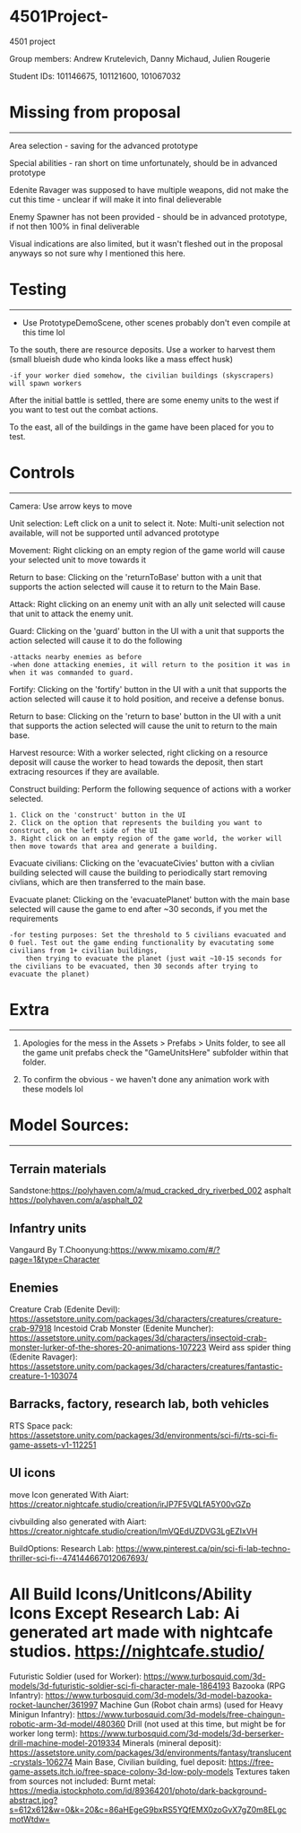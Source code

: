 # 4501Project-
 4501 project

 Group members: Andrew Krutelevich, Danny Michaud, Julien Rougerie

 Student IDs: 101146675, 101121600, 101067032

# Missing from proposal
-------------------------------------------

Area selection - saving for the advanced prototype

Special abilities - ran short on time unfortunately, should be in advanced prototype

Edenite Ravager was supposed to have multiple weapons, did not make the cut this time - unclear if will make it into final delieverable

Enemy Spawner has not been provided - should be in advanced prototype, if not then 100% in final deliverable

Visual indications are also limited, but it wasn't fleshed out in the proposal anyways so not sure why I mentioned this here.

# Testing
-------------------

- Use PrototypeDemoScene, other scenes probably don't even compile at this time lol

To the south, there are resource deposits. Use a worker to harvest them (small blueish dude who kinda looks like a mass effect husk)

    -if your worker died somehow, the civilian buildings (skyscrapers) will spawn workers

After the initial battle is settled, there are some enemy units to the west if you want to test out the combat actions.

To the east, all of the buildings in the game have been placed for you to test.

# Controls
-------------------

Camera: Use arrow keys to move

Unit selection: Left click on a unit to select it.
    Note: Multi-unit selection not available, will not be supported until advanced prototype

Movement: Right clicking on an empty region of the game world will cause your selected unit to move towards it

Return to base: Clicking on the 'returnToBase' button with a unit that supports the action selected will cause it to return to the Main Base.

Attack: Right clicking on an enemy unit with an ally unit selected will cause that unit to attack the enemy unit.

Guard: Clicking on the 'guard' button in the UI with a unit that supports the action selected will cause it to do the following

    -attacks nearby enemies as before
    -when done attacking enemies, it will return to the position it was in when it was commanded to guard.

Fortify: Clicking on the 'fortify' button in the UI with a unit that supports the action selected will cause it to hold position, and receive a defense bonus.

Return to base: Clicking on the 'return to base' button in the UI with a unit that supports the action selected will cause the unit to return to the main base.

Harvest resource: With a worker selected, right clicking on a resource deposit will cause the worker to head towards the deposit, 
    then start extracing resources if they are available.

Construct building: Perform the following sequence of actions with a worker selected.

    1. Click on the 'construct' button in the UI
    2. Click on the option that represents the building you want to construct, on the left side of the UI
    3. Right click on an empty region of the game world, the worker will then move towards that area and generate a building.

Evacuate civilians: Clicking on the 'evacuateCivies' button with a civlian building selected will cause the building to periodically start removing civlians, which
are then transferred to the main base.

Evacuate planet: Clicking on the 'evacuatePlanet' button with the main base selected will cause the game to end after ~30 seconds, if you met the requirements

    -for testing purposes: Set the threshold to 5 civilians evacuated and 0 fuel. Test out the game ending functionality by evacutating some civilians from 1+ civilian buildings,
        then trying to evacuate the planet (just wait ~10-15 seconds for the civilians to be evacuated, then 30 seconds after trying to evacuate the planet)

# Extra
----------------------------

1. Apologies for the mess in the Assets > Prefabs > Units folder, to see all the game unit prefabs check the "GameUnitsHere" subfolder within that folder.

2. To confirm the obvious - we haven't done any animation work with these models lol


# Model Sources:
------------------------------

Terrain materials
-------------------
Sandstone:https://polyhaven.com/a/mud_cracked_dry_riverbed_002
asphalt
https://polyhaven.com/a/asphalt_02

Infantry units
--------------------
Vangaurd By T.Choonyung:https://www.mixamo.com/#/?page=1&type=Character

Enemies
--------------------
Creature Crab (Edenite Devil):
https://assetstore.unity.com/packages/3d/characters/creatures/creature-crab-97918
Incestoid Crab Monster (Edenite Muncher):
https://assetstore.unity.com/packages/3d/characters/insectoid-crab-monster-lurker-of-the-shores-20-animations-107223
Weird ass spider thing (Edenite Ravager):
https://assetstore.unity.com/packages/3d/characters/creatures/fantastic-creature-1-103074

Barracks, factory, research lab, both vehicles
---------------------
RTS Space pack:
https://assetstore.unity.com/packages/3d/environments/sci-fi/rts-sci-fi-game-assets-v1-112251

UI icons
-----------------------
move Icon generated With Aiart:
https://creator.nightcafe.studio/creation/irJP7F5VQLfA5Y00vGZp

civbuilding also generated with Aiart:
https://creator.nightcafe.studio/creation/ImVQEdUZDVG3LgEZIxVH

BuildOptions: Research Lab:
https://www.pinterest.ca/pin/sci-fi-lab-techno-thriller-sci-fi--474144667012067693/

All Build Icons/UnitIcons/Ability Icons Except Research Lab:
Ai generated art made with nightcafe studios.
https://nightcafe.studio/
=======
Futuristic Soldier (used for Worker):
https://www.turbosquid.com/3d-models/3d-futuristic-soldier-sci-fi-character-male-1864193
Bazooka (RPG Infantry):
https://www.turbosquid.com/3d-models/3d-model-bazooka-rocket-launcher/361997
Machine Gun (Robot chain arms) (used for Heavy Minigun Infantry):
https://www.turbosquid.com/3d-models/free-chaingun-robotic-arm-3d-model/480360
Drill (not used at this time, but might be for worker long term):
https://www.turbosquid.com/3d-models/3d-berserker-drill-machine-model-2019334
Minerals (mineral deposit):
https://assetstore.unity.com/packages/3d/environments/fantasy/translucent-crystals-106274
Main Base, Civilian building, fuel deposit:
https://free-game-assets.itch.io/free-space-colony-3d-low-poly-models
Textures taken from sources not included:
Burnt metal:
https://media.istockphoto.com/id/89364201/photo/dark-background-abstract.jpg?s=612x612&w=0&k=20&c=86aHEgeG9bxRS5YQfEMX0zoGvX7gZ0m8ELgcmotWtdw=

